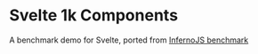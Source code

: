 # Svelte 1k Components

A benchmark demo for Svelte, ported from [InfernoJS benchmark](https://infernojs.github.io/inferno/1kcomponents/)
